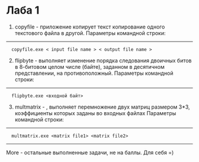 # Лаба 1
1. copyfile - приложение копирует текст копирование одного текстового файла в другой. 
Параметры командной строки:
---
      copyfile.exe < input file name > < output file name >
2. flipbyte - выполняет изменение порядка следования двоичных битов в 8-битовом целом числе (байте), заданном в десятичном представлении, на противоположный. 
Параметры командной строки:
---
      flipbyte.exe <входной байт>
3. multmatrix - , выполняет перемножение двух матриц размером 3*3, коэффициенты которых заданы во входных файлах
Параметры командной строки:
---
      multmatrix.exe <matrix file1> <matrix file2>
***
More - остальные выполненные задачи, не на баллы. Для себя =)
